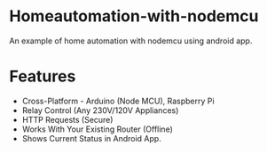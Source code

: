 # Homeautomation-with-nodemcu
An example of home automation with nodemcu using android app.

# Features
+ Cross-Platform - Arduino (Node MCU), Raspberry Pi
+ Relay Control (Any 230V/120V Appliances)
+ HTTP Requests (Secure)
+ Works With Your Existing Router (Offline)
+ Shows Current Status in Android App.






